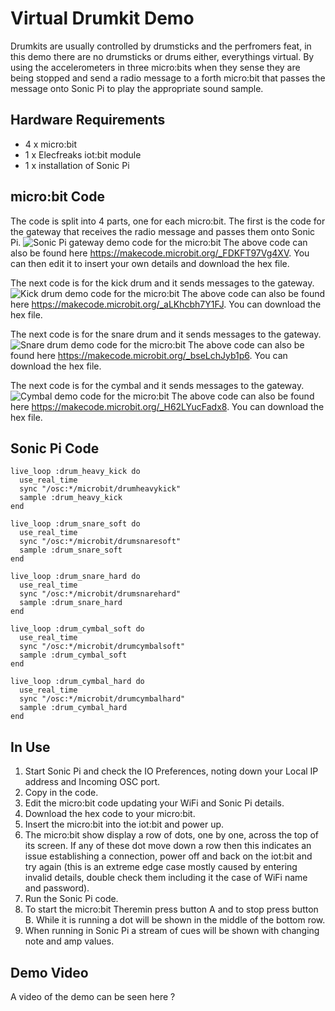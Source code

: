 # Virtual Drumkit Demo

Drumkits are usually controlled by drumsticks and the perfromers feat, in this demo there are no drumsticks or drums either, everythings virtual. By using the accelerometers in three micro:bits when they sense they are being stopped and send a radio message to a forth micro:bit that passes the message onto Sonic Pi to play the appropriate sound sample.


## Hardware Requirements

* 4 x micro:bit
* 1 x Elecfreaks iot:bit module
* 1 x installation of Sonic Pi


## micro:bit Code

The code is split into 4 parts, one for each micro:bit. The first is the code for the gateway that receives the radio message and passes them onto Sonic Pi. 
![Sonic Pi gateway demo code for the micro:bit](https://github.com/RBilsland/pxt-sonicpiosc/blob/master/images/sonicPiGatewayDemoMicrobit.png)
The above code can also be found here https://makecode.microbit.org/_FDKFT97Vg4XV. You can then edit it to insert your own details and download the hex file.


The next code is for the kick drum and it sends messages to the gateway.
![Kick drum demo code for the micro:bit](https://github.com/RBilsland/pxt-sonicpiosc/blob/master/images/kickDrumDemoMicrobit.png)
The above code can also be found here https://makecode.microbit.org/_aLKhcbh7Y1FJ. You can download the hex file.


The next code is for the snare drum and it sends messages to the gateway.
![Snare drum demo code for the micro:bit](https://github.com/RBilsland/pxt-sonicpiosc/blob/master/images/snareDrumDemoMicrobit.png)
The above code can also be found here https://makecode.microbit.org/_bseLchJyb1p6. You can download the hex file.


The next code is for the cymbal and it sends messages to the gateway.
![Cymbal demo code for the micro:bit](https://github.com/RBilsland/pxt-sonicpiosc/blob/master/images/cymbalDemoMicrobit.png)
The above code can also be found here https://makecode.microbit.org/_H62LYucFadx8. You can download the hex file.


## Sonic Pi Code

```sonicpi
live_loop :drum_heavy_kick do
  use_real_time
  sync "/osc:*/microbit/drumheavykick"
  sample :drum_heavy_kick
end

live_loop :drum_snare_soft do
  use_real_time
  sync "/osc:*/microbit/drumsnaresoft"
  sample :drum_snare_soft
end

live_loop :drum_snare_hard do
  use_real_time
  sync "/osc:*/microbit/drumsnarehard"
  sample :drum_snare_hard
end

live_loop :drum_cymbal_soft do
  use_real_time
  sync "/osc:*/microbit/drumcymbalsoft"
  sample :drum_cymbal_soft
end

live_loop :drum_cymbal_hard do
  use_real_time
  sync "/osc:*/microbit/drumcymbalhard"
  sample :drum_cymbal_hard
end
```


## In Use

1. Start Sonic Pi and check the IO Preferences, noting down your Local IP address and Incoming OSC port.
2. Copy in the code.
3. Edit the micro:bit code updating your WiFi and Sonic Pi details.
4. Download the hex code to your micro:bit.
5. Insert the micro:bit into the iot:bit and power up.
6. The micro:bit show display a row of dots, one by one, across the top of its screen. If any of these dot move down a row then this indicates an issue establishing a connection, power off and back on the iot:bit and try again (this is an extreme edge case mostly caused by entering invalid details, double check them including it the case of WiFi name and password).
7. Run the Sonic Pi code.
8. To start the micro:bit Theremin press button A and to stop press button B. While it is running a dot will be shown in the middle of the bottom row.
9. When running in Sonic Pi a stream of cues will be shown with changing note and amp values.


## Demo Video

A video of the demo can be seen here ?